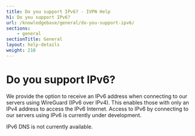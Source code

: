```yaml
---
title: Do you support IPv6? - IVPN Help
h1: Do you support IPv6?
url: /knowledgebase/general/do-you-support-ipv6/
sections:
    - general
sectionTitle: General
layout: help-details
weight: 210
---
```

# Do you support IPv6?

We provide the option to receive an IPv6 address when connecting to our servers using WireGuard (IPv6 over IPv4). This enables those with only an IPv4 address to access the IPv6 Internet. Access to IPv6 by connecting to our servers using IPv6 is currently under development.

IPv6 DNS is not currently available.
